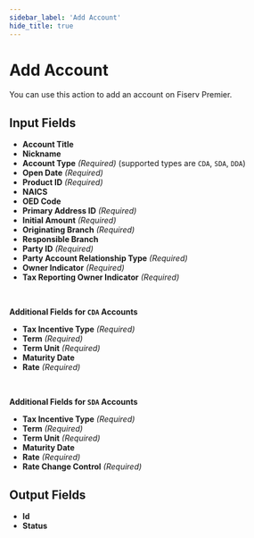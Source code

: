 ```yaml
---
sidebar_label: 'Add Account'
hide_title: true
---
```


# Add Account

You can use this action to add an account on Fiserv Premier.

## Input Fields

- **Account Title**
- **Nickname**
- **Account Type** *(Required)* (supported types are `CDA`, `SDA`, `DDA`)
- **Open Date** *(Required)*
- **Product ID** *(Required)*
- **NAICS**
- **OED Code**
- **Primary Address ID** *(Required)*
- **Initial Amount** *(Required)*
- **Originating Branch** *(Required)*
- **Responsible Branch**
- **Party ID** *(Required)*
- **Party Account Relationship Type** *(Required)*
- **Owner Indicator** *(Required)*
- **Tax Reporting Owner Indicator** *(Required)*

<br/>

**Additional Fields for `CDA` Accounts**

- **Tax Incentive Type** *(Required)*
- **Term** *(Required)*
- **Term Unit** *(Required)*
- **Maturity Date**
- **Rate** *(Required)*

<br/>

**Additional Fields for `SDA` Accounts**

- **Tax Incentive Type** *(Required)*
- **Term** *(Required)*
- **Term Unit** *(Required)*
- **Maturity Date**
- **Rate** *(Required)*
- **Rate Change Control** *(Required)*

## Output Fields

- **Id**
- **Status**
